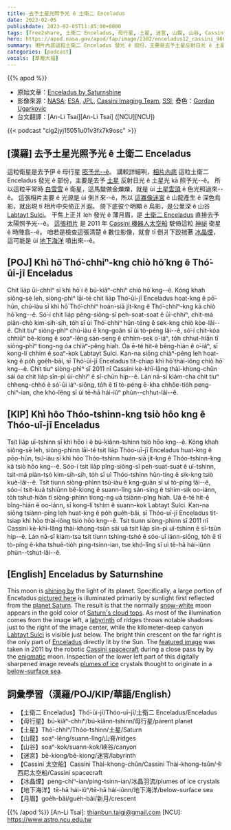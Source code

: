 ```yaml
---
title: 去予土星光照予光 ê 土衛二 Enceladus
date: 2023-02-05
publishdate: 2023-02-05T11:45:00+0800
tags: [free2share, 土衛二 Enceladus, 母行星, 土星, 迷宮, 山龍, 山谷, Cassini 太空船, 冰晶煙, 地下海洋, 月眉]
hero: https://apod.nasa.gov/apod/fap/image/2302/enceladus12_cassini_960.jpg
summary: 相片內底這粒土衛二 Enceladus 發光 ê 部份，主要是去予土星反射日光 ê 土星光 kā 照予光--ê。
categories: [podcast]
vocals: [草莓大福]
---
```


{{% apod %}}

- 原始文章：[Enceladus by Saturnshine](https://apod.nasa.gov/apod/ap230205.html)
- 影像來源：[NASA](https://www.nasa.gov/); [ESA](https://www.esa.int/), [JPL](https://www.jpl.nasa.gov/), [Cassini Imaging Team](https://ciclops.org/), [SSI](https://www.spacescience.org/); 疊色：[Gordan Ugarkovic](https://www.flickr.com/people/ugordan/)
- 台文翻譯：[An-Li Tsai][An-Li Tsai] ([NCU][NCU])

{{< podcast "clg2jyj15051u01v3fx7k9osc" >}}

## [漢羅] 去予土星光照予光 ê 土衛二 Enceladus
這粒衛星是去予伊 ê 母行星 [照予光--ê][shining by]。
講較詳細咧，[相片內底][pictured here] 這粒土衛二 Enceladus 發光 ê 部份，主要是去予 [土星][planet Saturn] 反射日光 ê 土星光 kā 照予光--ê。
所以這粒平常時 [白雪雪][snow-white] ê 衛星，這馬變做金爍爍，就是 ùi [土星雲頂][Saturn's cloud tops] ê 色光照過來--ê。
這張相片主要 ê 光源是 ùi 倒爿來--ê，所以 [這寡像迷宮][labyrinth] ê 山龍產生 ê 深色烏影，就出現 tī 相片中央倚正爿遐。
倚下底彼个明顯 ê 烏影，是公里深 ê 山谷 [Labtayt Sulci][Labtayt Sulci]。
干焦上正爿 leh 發光 ê 薄月眉，是 [土衛二 Enceladus][Enceladus] 直接去予太陽照予光--ê。
[這張相片][featured image] 是 2011 年 [Cassini 機器人太空船][Cassini spacecraft] 駛倚這粒 [神祕][enigmatic] 衛星 ê 時陣翕--ê。
咱若是檢查這張清楚 ê 數位影像，就會 tī 倒爿下跤揣著 [冰晶煙][plumes of ice]，這可能是 ùi  [地下海洋][below-surface sea] 噴出來--ê。



## [POJ] Khì hô͘ Thó͘-chhiⁿ-kng chiò hō͘ kng ê Thó͘-ūi-jī Enceladus
Chit lia̍p ūi-chhiⁿ sī khì hō͘ i ê bú-kiâⁿ-chhiⁿ chiò hō͘ kng--ê.
Kóng khah siông-sè leh, siòng-phìⁿ lāi-té chit lia̍p Thó͘-ūi-jī Enceladus hoat-kng ê pō͘-hūn, chú-iàu sī khì hō͘ Thó͘-chhiⁿ hoán-siā ji̍t-kng ê Thó͘-chhiⁿ-kng  kā chiò hō͘ kng--ê.
Só͘-í chit lia̍p pêng-siông-sî peh-soat-soat ê ūi-chhiⁿ, chit-má piàn-chò kim-sih-sih, to̍h sī ùi Thó͘-chhiⁿ hûn-téng ê sek-kng chiò kòe-lâi--ê.
Chit tiuⁿ siòng-phìⁿ chú-iàu ê kng-goân sī ùi tò-péng lâi--ê, só͘-í chit-kóa chhiūⁿ bê-kiong ê soaⁿ-lêng sán-seng ê chhim-sek o͘-iáⁿ, to̍h chhut-hiān tī siòng-phìⁿ tiong-ng óa chiàⁿ-pêng hiah.
Óa ē-té hit-ê bêng-hián ê o͘-iáⁿ, sī kong-lí chhim ê soaⁿ-kok Labtayt Sulci.
Kan-na siōng chiàⁿ-pêng leh hoat-kng ê po̍h goe̍h-bâi, sī Thó͘-ūi-jī Enceladus ti̍t-chiap khì hō͘ thài-iông chiò hō͘ kng--ê.
Chit tiuⁿ siòng-phìⁿ sī 2011 nî Cassini kè-khì-lâng thài-khong-chûn sái óa chit lia̍p sîn-pì ūi-chhiⁿ ê sî-chūn hip--ê.
Lán nā-sī kiám-cha chit tiuⁿ chheng-chhó ê só͘-ūi iáⁿ-siōng, to̍h ē tī tò-péng ē-kha chhōe-tio̍h peng-chiⁿ-ian, che khó-lêng sī ùi tē-hā hái-iûⁿ phùn--chhut-lâi--ê.


## [KIP] Khì hôo Thóo-tshinn-kng tsiò hōo kng ê Thóo-uī-jī Enceladus
Tsit lia̍p uī-tshinn sī khì hōo i ê bú-kiânn-tshinn tsiò hōo kng--ê.
Kóng khah siông-sè leh, siòng-phìnn lāi-té tsit lia̍p Thóo-uī-jī Enceladus huat-kng ê pōo-hūn, tsú-iàu sī khì hōo Thóo-tshinn huán-siā ji̍t-kng ê Thóo-tshinn-kng  kā tsiò hōo kng--ê.
Sóo-í tsit lia̍p pîng-siông-sî peh-suat-suat ê uī-tshinn, tsit-má piàn-tsò kim-sih-sih, to̍h sī uì Thóo-tshinn hûn-tíng ê sik-kng tsiò kuè-lâi--ê.
Tsit tiunn siòng-phìnn tsú-iàu ê kng-guân sī uì tò-píng lâi--ê, sóo-í tsit-kuá tshiūnn bê-kiong ê suann-lîng sán-sing ê tshim-sik oo-iánn, to̍h tshut-hiān tī siòng-phìnn tiong-ng uá tsiànn-pîng hiah.
Uá ē-té hit-ê bîng-hián ê oo-iánn, sī kong-lí tshim ê suann-kok Labtayt Sulci.
Kan-na siōng tsiànn-pîng leh huat-kng ê po̍h gue̍h-bâi, sī Thóo-uī-jī Enceladus ti̍t-tsiap khì hōo thài-iông tsiò hōo kng--ê.
Tsit tiunn siòng-phìnn sī 2011 nî Cassini kè-khì-lâng thài-khong-tsûn sái uá tsit lia̍p sîn-pì uī-tshinn ê sî-tsūn hip--ê.
Lán nā-sī kiám-tsa tsit tiunn tshing-tshó ê sóo-uī iánn-siōng, to̍h ē tī tò-píng ē-kha tshuē-tio̍h ping-tsinn-ian, tse khó-lîng sī uì tē-hā hái-iûnn phùn--tshut-lâi--ê.

## [English] Enceladus by Saturnshine

This moon is [shining by][shining by] the light of its planet.
Specifically, a large portion of Enceladus [pictured here][pictured here] is illuminated primarily by sunlight first reflected from the [planet Saturn][planet Saturn].
The result is that the normally [snow-white][snow-white] moon appears in the gold color of [Saturn's cloud tops][Saturn's cloud tops].
As most of the illumination comes from the image left, a [labyrinth][labyrinth] of ridges throws notable shadows just to the right of the image center, while the kilometer-deep canyon [Labtayt Sulci][Labtayt Sulci] is visible just below.
The bright thin crescent on the far right is the only part of [Enceladus][Enceladus] directly lit by the Sun.
The [featured image][featured image] was taken in 2011 by the robotic [Cassini spacecraft][Cassini spacecraft] during a close pass by by the [enigmatic][enigmatic] moon.
Inspection of the lower left part of this digitally sharpened image reveals [plumes of ice][plumes of ice] crystals thought to originate in a [below-surface sea][below-surface sea].


## 詞彙學習（漢羅/POJ/KIP/華語/English）
- 【土衛二 Enceladus】Thó͘-ūi-jī/Thóo-uī-jī/土衛二 Enceladus/Enceladus
- 【母行星】bú-kiâⁿ-chhiⁿ/bú-kiânn-tshinn/母行星/parent planet
- 【土星】Thó͘-chhiⁿ/Thóo-tshinn/土星/Saturn
- 【山龍】soaⁿ-lêng/suann-lîng/山脊/ridges
- 【山谷】soaⁿ-kok/suann-kok/峽谷/canyon
- 【迷宮】bê-kiong/bê-kiong/迷宮/labyrinth
- 【Cassini 太空船】Cassini Thài-khong-chûn/Cassini Thài-khong-tsûn/卡西尼太空船/Cassini spacecraft
- 【冰晶煙】peng-chiⁿ-ian/ping-tsinn-ian/冰晶羽流/plumes of ice crystals
- 【地下海洋】tē-hā hái-iûⁿ/tē-hā hái-iûnn/地下海洋/below-surface sea
- 【月眉】goe̍h-bâi/gue̍h-bâi/新月/crescent


{{% /apod %}}
[An-Li Tsai]: thianbun.taigi@gmail.com
[NCU]: https://www.astro.ncu.edu.tw

[copyright]: https://apod.nasa.gov/apod/fap/lib/about_apod.html#srapply
[License]: https://creativecommons.org/licenses/by/2.0/

[shining by]:https://en.wikipedia.org/wiki/Planetshine
[pictured here]:https://www.flickr.com/photos/ugordan/6823818755/
[planet Saturn]:https://solarsystem.nasa.gov/planets/saturn/in-depth/
[snow-white]:https://apod.nasa.gov/apod/ap050317.html
[Saturn's cloud tops]:https://apod.nasa.gov/apod/ap170829.html
[labyrinth]:https://en.wikipedia.org/wiki/Labyrinth
[Labtayt Sulci]:https://apod.nasa.gov/apod/ap081222.html
[Enceladus]:https://solarsystem.nasa.gov/moons/saturn-moons/enceladus/in-depth/
[featured image]:http://www.flickr.com/photos/ugordan/6823818755/
[Cassini spacecraft]:https://solarsystem.nasa.gov/missions/cassini/mission/spacecraft/cassini-orbiter/
[enigmatic]:https://www.intermountainpet.com/hubfs/Blog_Images/Dogs-tilting-their-heads.jpg
[plumes of ice]:https://apod.nasa.gov/apod/ap170416.html
[below-surface sea]:https://astrobiology.com/2022/09/new-evidence-for-habitability-in-enceladus-ocean.html
